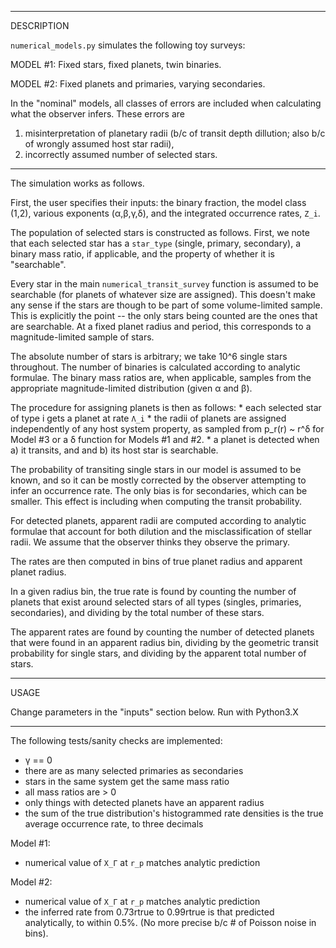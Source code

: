 ----------
DESCRIPTION

`numerical_models.py` simulates the following toy surveys:

MODEL #1: Fixed stars, fixed planets, twin binaries.

MODEL #2: Fixed planets and primaries, varying secondaries.

In the "nominal" models, all classes of errors are included when calculating
what the observer infers. These errors are

1. misinterpretation of planetary radii (b/c of transit depth dillution; also
   b/c of wrongly assumed host star radii),
2. incorrectly assumed number of selected stars.

----------
The simulation works as follows.

First, the user specifies their inputs: the binary fraction, the model class
(1,2), various exponents (α,β,γ,δ), and the integrated occurrence rates, `Z_i`.

The population of selected stars is constructed as follows.  First, we note
that each selected star has a `star_type` (single, primary, secondary), a
binary mass ratio, if applicable, and the property of whether it is
"searchable".

Every star in the main `numerical_transit_survey` function is assumed to be
searchable (for planets of whatever size are assigned). This doesn't make any
sense if the stars are though to be part of some volume-limited sample. This is
explicitly the point -- the only stars being counted are the ones that are
searchable. At a fixed planet radius and period, this corresponds to a
magnitude-limited sample of stars.

The absolute number of stars is arbitrary; we take 10^6 single stars
throughout. The number of binaries is calculated according to analytic
formulae. The binary mass ratios are, when applicable, samples from the
appropriate magnitude-limited distribution (given α and β).

The procedure for assigning planets is then as follows:
    * each selected star of type i gets a planet at rate `Λ_i`
    * the radii of planets are assigned independently of any host system
    property, as sampled from p_r(r) ~ r^δ for Model #3 or a δ function for
    Models #1 and #2.
    * a planet is detected when a) it transits, and and b) its host star is
    searchable.

The probability of transiting single stars in our model is assumed to be known,
and so it can be mostly corrected by the observer attempting to infer an
occurrence rate. The only bias is for secondaries, which can be smaller. This
effect is including when computing the transit probability.

For detected planets, apparent radii are computed according to analytic
formulae that account for both dilution and the misclassification of stellar
radii. We assume that the observer thinks they observe the primary.

The rates are then computed in bins of true planet radius and apparent planet
radius.

In a given radius bin, the true rate is found by counting the number of planets
that exist around selected stars of all types (singles, primaries,
secondaries), and dividing by the total number of these stars.

The apparent rates are found by counting the number of detected planets that
were found in an apparent radius bin, dividing by the geometric transit
probability for single stars, and dividing by the apparent total number of
stars.

----------
USAGE

Change parameters in the "inputs" section below. Run with Python3.X

----------
The following tests/sanity checks are implemented:

* γ == 0
* there are as many selected primaries as secondaries
* stars in the same system get the same mass ratio
* all mass ratios are > 0
* only things with detected planets have an apparent radius
* the sum of the true distribution's histogrammed rate densities is the true
  average occurrence rate, to three decimals

Model #1:
* numerical value of `X_Γ` at `r_p` matches analytic prediction

Model #2:
* numerical value of `X_Γ` at `r_p` matches analytic prediction
* the inferred rate from 0.73rtrue to 0.99rtrue is that predicted analytically,
  to within 0.5%. (No more precise b/c # of Poisson noise in bins).
